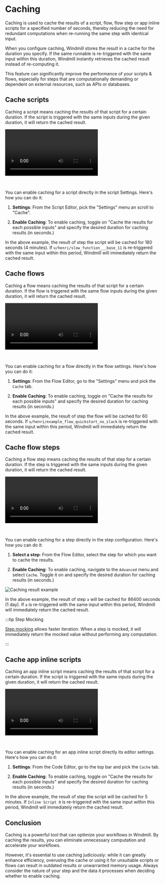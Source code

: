 # Caching

Caching is used to cache the results of a script, flow, flow step or app inline scripts for a specified number of seconds, thereby reducing the need for redundant computations when re-running the same step with identical input.

When you configure caching, Windmill stores the result in a cache for the duration you specify. If the same runnable is re-triggered with the same input within this duration, Windmill instantly retrieves the cached result instead of re-computing it.

This feature can significantly improve the performance of your scripts & flows, especially for steps that are computationally demanding or dependent on external resources, such as APIs or databases.

## Cache scripts

Caching a script means caching the results of that script for a certain duration. If the script is triggered with the same inputs during the given duration, it will return the cached result.

<video
    className="border-2 rounded-xl object-cover w-full h-full"
    controls
    src="/videos/caching_script.mp4"
/>

<br/>

You can enable caching for a script directly in the script Settings. Here's how you can do it:

1. **Settings**: From the Script Editor, pick the "Settings" menu an scroll to "Cache".

2. **Enable Caching**: To enable caching, toggle on "Cache the results for each possible inputs" and specify the desired duration for caching results (in seconds.)

In the above example, the result of step the script will be cached for 180 seconds (4 minutes). If `u/henri/slow_function___base_11` is re-triggered with the same input within this period, Windmill will immediately return the cached result.

## Cache flows

Caching a flow means caching the results of that script for a certain duration. If the flow is triggered with the same flow inputs during the given duration, it will return the cached result.

<video
    className="border-2 rounded-xl object-cover w-full h-full"
    controls
    src="/videos/caching_flow.mp4"
/>

<br/>

You can enable caching for a flow directly in the flow settings. Here's how you can do it:

1. **Settings**: From the Flow Editor, go to the "Settings" menu and pick the `Cache` tab.
   
2. **Enable Caching**: To enable caching, toggle on "Cache the results for each possible inputs" and specify the desired duration for caching results (in seconds.)

In the above example, the result of step the flow will be cached for 60 seconds. If `u/henri/example_flow_quickstart_no_slack` is re-triggered with the same input within this period, Windmill will immediately return the cached result.

## Cache flow steps

Caching a flow step means caching the results of that step for a certain duration. If the step is triggered with the same inputs during the given duration, it will return the cached result.

<video
    className="border-2 rounded-xl object-cover w-full h-full"
    controls
    src="/videos/cache_for_steps.mp4"
/>

<br/>

You can enable caching for a step directly in the step configuration. Here's how you can do it:

1. **Select a step**: From the Flow Editor, select the step for which you want to cache the results.

2. **Enable Caching**: To enable caching, navigate to the `Advanced` menu and select `Cache`. Toggle it on and specify the desired duration for caching results (in seconds.)

![Caching result example](../../assets/flows/cache_steps.gif)

In the above example, the result of step `a` will be cached for 86400 seconds (1 day). If `a` is re-triggered with the same input within this period, Windmill will immediately return the cached result.

:::tip Step Mocking

[Step mocking](../../flows/5_step_mocking.md) allows faster iteration. When a step is mocked, it will immediately return the mocked value without performing any computation.

:::

## Cache app inline scripts

Caching an app inline script means caching the results of that script for a certain duration. If the script is triggered with the same inputs during the given duration, it will return the cached result.

<video
    className="border-2 rounded-xl object-cover w-full h-full"
    controls
    src="/videos/caching_app.mp4"
/>

<br/>

You can enable caching for an app inline script directly its editor settings. Here's how you can do it:

1. **Settings**: From the Code Editor, go to the top bar and pick the `Cache` tab.
   
2. **Enable Caching**: To enable caching, toggle on "Cache the results for each possible inputs" and specify the desired duration for caching results (in seconds.)

In the above example, the result of step the script will be cached for 5 minutes. If `Inline Script 0` is re-triggered with the same input within this period, Windmill will immediately return the cached result.

## Conclusion

Caching is a powerful tool that can optimize your workflows in Windmill. By caching the results, you can eliminate unnecessary computation and accelerate your workflows.

However, it's essential to use caching judiciously: while it can greatly enhance efficiency, overusing the cache or using it for unsuitable scripts or flows can result in outdated results or unwarranted memory usage. Always consider the nature of your step and the data it processes when deciding whether to enable caching.